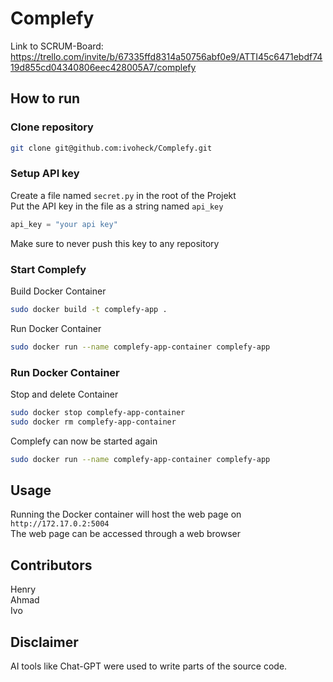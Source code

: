 # Complefy

Link to SCRUM-Board: https://trello.com/invite/b/67335ffd8314a50756abf0e9/ATTI45c6471ebdf7419d855cd04340806eec428005A7/complefy

## How to run
### Clone repository
```bash
git clone git@github.com:ivoheck/Complefy.git
```

### Setup API key
Create a file named `secret.py` in the root of the Projekt  
Put the API key in the file as a string named `api_key`

```python
api_key = "your api key"
```

Make sure to never push this key to any repository

### Start Complefy
Build Docker Container
```bash
sudo docker build -t complefy-app .
```
Run Docker Container
```bash
sudo docker run --name complefy-app-container complefy-app
```

### Run Docker Container
Stop and delete Container
```bash
sudo docker stop complefy-app-container
sudo docker rm complefy-app-container
```
Complefy can now be started again
```bash
sudo docker run --name complefy-app-container complefy-app
```

## Usage
Running the Docker container will host the web page on `http://172.17.0.2:5004`  
The web page can be accessed through a web browser

## Contributors
Henry  
Ahmad  
Ivo  

## Disclaimer
AI tools like Chat-GPT were used to write parts of the source code.
